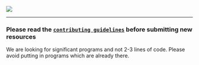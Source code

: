 <img src="./RTU DIGITAL LIBRARY.jpg" />

***

### **Please read the [`contributing guidelines`](./contributing.md) before submitting new resources**

We are looking for significant programs and not 2-3 lines of code.
Please avoid putting in programs which are already there.
